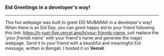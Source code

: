 <h3>Eid Greetings in a developer's way!</h3>
<hr/>

<p>This fun webpage was built to greet EID MUBARAK in a developer's way! When there is an Eid Day, you can greet happy eid to your friend following this link: <a href="https://h-rust-five.vercel.app/h/<your-friends-name>"></code>https://h-rust-five.vercel.app/h/your-friends-name</a>, just replace the <i>'your friends name'</i> with your friend's name and generate the magic webpage. Send it to your friend with a beautiful and meaningful Eid message, written in Bengali. I hosted it on <b>Vercel</b>.</p>
